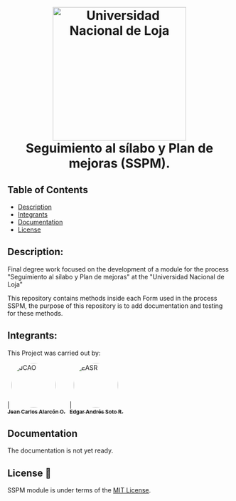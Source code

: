 <h1 align="center">
  <br>
  <a href="https://unl.edu.ec"><img src="https://siaaf.unl.edu.ec/static/img/logo.png" alt="Universidad Nacional de Loja" width="300"></a>
  <br>
  Seguimiento al sílabo y Plan de mejoras (SSPM).
  <br>
</h1>

## Table of Contents

- [Description](#description)
- [Integrants](#integrants)
- [Documentation](#documentation)
- [License](#license-📘&nbsp;)

## Description:

Final degree work focused on the development of a module for the process "Seguimiento al sílabo y Plan de mejoras" at the "Universidad Nacional de Loja"

This repository contains methods inside each Form used in the process SSPM, the purpose of this repository is to add documentation and testing for these methods. 
## Integrants:

This Project was carried out by:

<div style="display:flex">
  <div style="margin-right:10px">
    | <a href="https://github.com/jcalarcon98"><img style="border-radius:50%" src="https://avatars1.githubusercontent.com/u/56373098?s=96&v=4" width="100px;" alt="JCAO"/><br /><sub><b>Jean Carlos Alarcón O.</b></sub></a>
  </div>
  
  <div>
    | <a href="https://github.com/EdansRocks"><img style="border-radius:50%" src="https://avatars3.githubusercontent.com/u/41339889?s=460&v=4" width="100px;" alt="EASR"/><br /><sub><b>Edgar Andrés Soto R.</b></sub></a>
  </div>
</div>

## Documentation

The documentation is not yet ready.
## License 📘

SSPM module is under terms of the [MIT License](LICENSE).